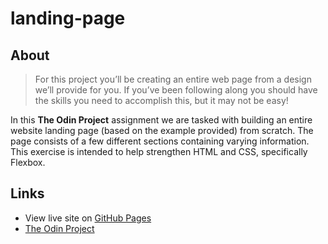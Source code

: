 # landing-page

## About

> For this project you’ll be creating an entire web page from a design we’ll provide for you. If you’ve been following along you should have the skills you need to accomplish this, but it may not be easy!

In this **The Odin Project** assignment we are tasked with building an entire website landing page (based on the example provided) from scratch. The page consists of a few different sections containing varying information. This exercise is intended to help strengthen HTML and CSS, specifically Flexbox.

## Links

-   View live site on [GitHub Pages](https://lucashogg.github.io/landing-page/)
-   [The Odin Project](https://www.theodinproject.com/)
